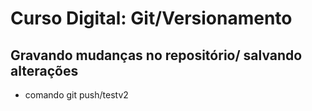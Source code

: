 # Curso Digital: Git/Versionamento

## Gravando mudanças no repositório/ salvando alterações

* comando git push/testv2